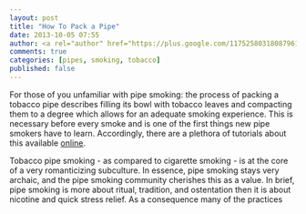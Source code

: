 ```yaml
---
layout: post
title: "How To Pack a Pipe"
date: 2013-10-05 07:55
author: <a rel="author" href="https://plus.google.com/117525803180879614771/about">Horea Christian</a>
comments: true
categories: [pipes, smoking, tobacco]
published: false
---
```


For those of you unfamiliar with pipe smoking: the process of packing a tobacco pipe describes filling its bowl with tobacco leaves and compacting them to a degree which allows for an adequate smoking experience.
This is necessary before every smoke and is one of the first things new pipe smokers have to learn.
Accordingly, there are a plethora of tutorials about this available [online](http://pipesmagazine.com/python/pipe-smoking/tobacco-pipe-packing-methods/).


Tobacco pipe smoking - as compared to cigarette smoking - is at the core of a very romanticizing subculture. 
In essence, pipe smoking stays very archaic, and the pipe smoking community cherishes this as a value.
In brief, pipe smoking is more about ritual, tradition, and ostentation then it is about nicotine and quick stress relief.
As a consequence many of the practices 

